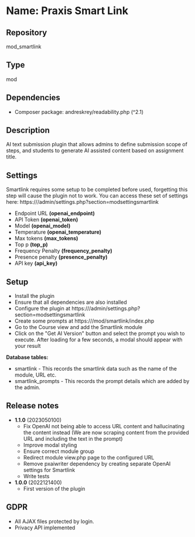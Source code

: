 # Name: Praxis Smart Link

## Repository
mod_smartlink

## Type
mod

## Dependencies
- Composer package: andreskrey/readability.php (^2.1)
## Description
AI text submission plugin that allows admins to define submission scope of steps, and students to generate AI assisted content based on assignment title.

## Settings
Smartlink requires some setup to be completed before used, forgetting this step will cause the plugin not to work.
You can access these set of settings here: https://<site>/admin/settings.php?section=modsettingsmartlink

- Endpoint URL **(openai_endpoint)**
- API Token **(openai_token)**
- Model **(openai_model)**
- Temperature **(openai_temperature)**
- Max tokens **(max_tokens)**
- Top p **(top_p)**
- Frequency Penalty **(frequency_penalty)**
- Presence penalty **(presence_penalty)**
- API key **(api_key)**

## Setup
- Install the plugin
- Ensure that all dependencies are also installed
- Configure the plugin at https://<site>/admin/settings.php?section=modsettingsmartlink
- Create some prompts at https://<site>/mod/smartlink/index.php
- Go to the Course view and add the Smartlink module
- Click on the "Get AI Version" button and select the prompt you wish to execute. After loading for a few seconds, a modal should appear with your result

**Database tables:**
- smartlink - This records the smartlink data such as the name of the module, URL etc.
- smartlink_prompts - This records the prompt details which are added by the admin.

## Release notes
- **1.1.0** (2023050100)
  - Fix OpenAI not being able to access URL content and hallucinating the content instead (We are now scraping content from the provided URL and including the text in the prompt)
  - Improve modal styling
  - Ensure correct module group
  - Redirect module view.php page to the configured URL
  - Remove pxaiwriter dependency by creating separate OpenAI settings for Smartlink
  - Write tests
- **1.0.0** (2022121400)
  - First version of the plugin

## GDPR
- All AJAX files protected by login.
- Privacy API implemented
